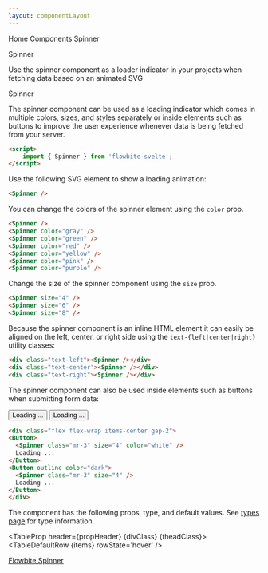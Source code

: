 ```yaml
---
layout: componentLayout
---
```


<script>
  import { Htwo, ExampleDiv, GitHubSource, CompoDescription, TableProp, TableDefaultRow} from '../utils'
  import { Spinner, Button, Breadcrumb, BreadcrumbItem, Heading, P, A } from '$lib'
  ;
  
  import componentProps from '../props/Spinner.json'
  // Props table
  let items = componentProps.props
	let propHeader = ['Name', 'Type', 'Default']
	
	let divClass='w-full relative overflow-x-auto shadow-md sm:rounded-lg py-4'
  let theadClass ='text-xs text-gray-700 uppercase bg-gray-50 dark:bg-gray-700 dark:text-white'
</script>

<Breadcrumb class="pb-8">
  <BreadcrumbItem href="/" home >Home</BreadcrumbItem>
  <BreadcrumbItem>Components</BreadcrumbItem>
  <BreadcrumbItem>Spinner</BreadcrumbItem>
</Breadcrumb>

<Heading class="mb-2" tag="h1" customSize="text-3xl">Spinner</Heading>

<CompoDescription>Use the spinner component as a loader indicator in your projects when fetching data based on an animated SVG</CompoDescription>

<ExampleDiv>
<GitHubSource href="spinners/Spinner.svelte">Spinner</GitHubSource>
</ExampleDiv>

The spinner component can be used as a loading indicator which comes in multiple colors, sizes, and styles separately or inside elements such as buttons to improve the user experience whenever data is being fetched from your server.

<Htwo label="Setup" />

```html
<script>
	import { Spinner } from 'flowbite-svelte';
</script>
```

<Htwo label="Default spinner"/>

Use the following SVG element to show a loading animation:

<ExampleDiv>
<Spinner />
</ExampleDiv>

```html
<Spinner />
```

<Htwo label="Colors" />

You can change the colors of the spinner element using the `color` prop.

<ExampleDiv>
<Spinner />
<Spinner color="gray" />
<Spinner color="green" />
<Spinner color="red" />
<Spinner color="yellow" />
<Spinner color="pink" />
<Spinner color="purple" />
</ExampleDiv>

```html
<Spinner />
<Spinner color="gray" />
<Spinner color="green" />
<Spinner color="red" />
<Spinner color="yellow" />
<Spinner color="pink" />
<Spinner color="purple" />
```

<Htwo label="Sizes" />

Change the size of the spinner component using the `size` prop.

<ExampleDiv>
<Spinner size={4} />
<Spinner size={6} />
<Spinner size={8} />
</ExampleDiv>

```html
<Spinner size="4" />
<Spinner size="6" />
<Spinner size="8" />
```

<Htwo label="Alignment" />

Because the spinner component is an inline HTML element it can easily be aligned on the left, center, or right side using the `text-{left|center|right}` utility classes:

<ExampleDiv>
<div class="text-left"><Spinner/></div>
<div class="text-center"><Spinner/></div>
<div class="text-right"><Spinner/></div>
</ExampleDiv>

```html
<div class="text-left"><Spinner /></div>
<div class="text-center"><Spinner /></div>
<div class="text-right"><Spinner /></div>
```

<Htwo label="Buttons" />

The spinner component can also be used inside elements such as buttons when submitting form data:

<ExampleDiv>
<div class="flex flex-wrap items-center gap-2">
<Button>
  <Spinner class="mr-3" size="4" color="white" />
  Loading ...
</Button>
<Button outline color="dark">
  <Spinner class="mr-3" size="4" />
  Loading ...
</Button>
</div>
</ExampleDiv>

```html
<div class="flex flex-wrap items-center gap-2">
<Button>
  <Spinner class="mr-3" size="4" color="white" />
  Loading ...
</Button>
<Button outline color="dark">
  <Spinner class="mr-3" size="4" />
  Loading ...
</Button>
</div>
```

<Htwo label="Props" />

The component has the following props, type, and default values. See <a href="/pages/types">types page</a> for type information.

<TableProp header={propHeader} {divClass} {theadClass}>
  <TableDefaultRow {items} rowState='hover' />
</TableProp>

<Htwo label="References" />

<P>
  <A href="https://flowbite.com/docs/components/spinner/" target="_blank" class="link"
    >Flowbite Spinner</A>
</P>
